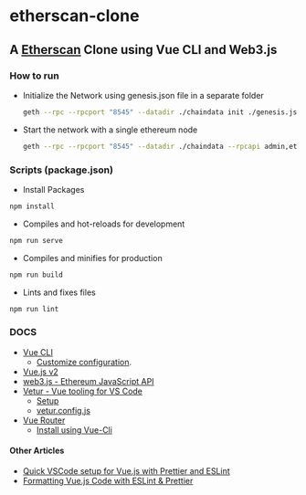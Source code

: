 # etherscan-clone

## A [Etherscan](https://etherscan.io/) Clone using Vue CLI and Web3.js

### How to run

- Initialize the Network using genesis.json file in a separate folder

    ```sh
    geth --rpc --rpcport "8545" --datadir ./chaindata init ./genesis.json
    ```

- Start the network with a single ethereum node

  ```sh
  geth --rpc --rpcport "8545" --datadir ./chaindata --rpcapi admin,eth,net,web3,personal,miner,txpool --rpccorsdomain "*" --allow-insecure-unlock
  ```

### Scripts (package.json)

- Install Packages

```sh
npm install
```

- Compiles and hot-reloads for development

```sh
npm run serve
```

- Compiles and minifies for production

```sh
npm run build
```

- Lints and fixes files

```sh
npm run lint
```

### DOCS

- [Vue CLI](https://cli.vuejs.org/)
  - [Customize configuration](https://cli.vuejs.org/config/).
- [Vue.js v2](https://vuejs.org/v2/guide/)
- [web3.js - Ethereum JavaScript API](https://web3js.readthedocs.io/en/v1.3.4/)
- [Vetur - Vue tooling for VS Code](https://vuejs.github.io/vetur/)
  - [Setup](https://vuejs.github.io/vetur/guide/setup.html)
  - [vetur.config.js](https://vuejs.github.io/vetur/guide/setup.html#advanced)
- [Vue Router](https://router.vuejs.org/)
  - [Install using Vue-Cli](https://router.vuejs.org/installation.html#vue-cli)

#### Other Articles

- [Quick VSCode setup for Vue.js with Prettier and ESLint](https://mattgosden.medium.com/quick-vscode-setup-for-vue-js-with-prettier-and-eslint-4b97fc71c587)
- [Formatting Vue.js Code with ESLint & Prettier](https://www.digitalocean.com/community/tutorials/vuejs-vue-eslint-prettier)
